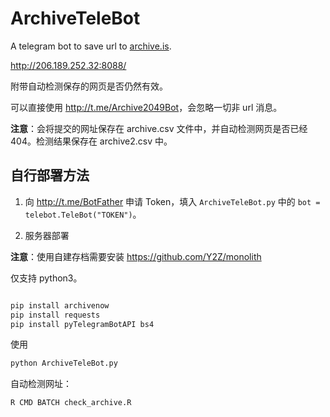 # ArchiveTeleBot
A telegram bot to save url to [archive.is](https://archive.is/).

<http://206.189.252.32:8088/>

附带自动检测保存的网页是否仍然有效。

可以直接使用 <http://t.me/Archive2049Bot>，会忽略一切非 url 消息。

**注意**：会将提交的网址保存在 archive.csv 文件中，并自动检测网页是否已经404。检测结果保存在 archive2.csv 中。

## 自行部署方法

1. 向 <http://t.me/BotFather> 申请 Token，填入 `ArchiveTeleBot.py` 中的 `bot = telebot.TeleBot("TOKEN")`。

2. 服务器部署

**注意**：使用自建存档需要安装 <https://github.com/Y2Z/monolith>

仅支持 python3。

```bash

pip install archivenow
pip install requests
pip install pyTelegramBotAPI bs4
```

使用

```python
python ArchiveTeleBot.py
```

自动检测网址：

  ```R
  R CMD BATCH check_archive.R
  ```
